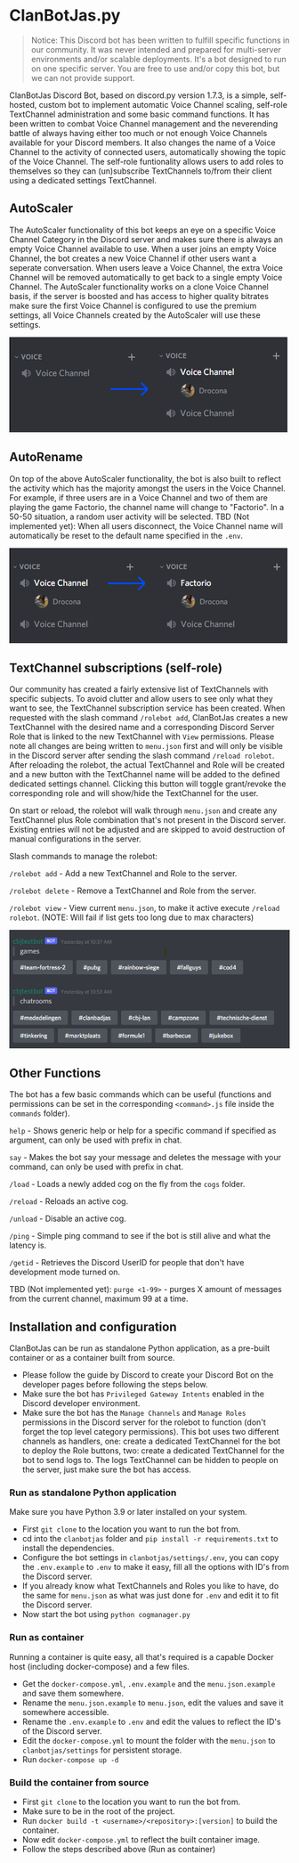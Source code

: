 # ClanBotJas.py
> Notice: This Discord bot has been written to fulfill specific functions in our community. It was never intended and prepared for multi-server environments and/or scalable deployments. It's a bot designed to run on one specific server. You are free to use and/or copy this bot, but we can not provide support.

ClanBotJas Discord Bot, based on discord.py version 1.7.3, is a simple, self-hosted, custom bot to implement automatic Voice Channel scaling, self-role TextChannel administration and some basic command functions. It has been written to combat Voice Channel management and the neverending battle of always having either too much or not enough Voice Channels available for your Discord members. It also changes the name of a Voice Channel to the activity of connected users, automatically showing the topic of the Voice Channel. The self-role funtionality allows users to add roles to themselves so they can (un)subscribe TextChannels to/from their client using a dedicated settings TextChannel.

## AutoScaler
The AutoScaler functionality of this bot keeps an eye on a specific Voice Channel Category in the Discord server and makes sure there is always an empty Voice Channel available to use. When a user joins an empty Voice Channel, the bot creates a new Voice Channel if other users want a seperate conversation. When users leave a Voice Channel, the extra Voice Channel will be removed automatically to get back to a single empty Voice Channel.
The AutoScaler functionality works on a clone Voice Channel basis, if the server is boosted and has access to higher quality bitrates make sure the first Voice Channel is configured to use the premium settings, all Voice Channels created by the AutoScaler will use these settings.

![AutoScaler](https://github.com/ClanBadJas/ClanBotJas/blob/master/docs/screenshots/AutoScaler.png)


## AutoRename
On top of the above AutoScaler functionality, the bot is also built to reflect the activity which has the majority amongst the users in the Voice Channel. For example, if three users are in a Voice Channel and two of them are playing the game Factorio, the channel name will change to "Factorio". In a 50-50 situation, a random user activity will be selected.
TBD (Not implemented yet): When all users disconnect, the Voice Channel name will automatically be reset to the default name specified in the `.env`.

![AutoRename](https://github.com/ClanBadJas/ClanBotJas/blob/master/docs/screenshots/AutoRename.png)

## TextChannel subscriptions (self-role)
Our community has created a fairly extensive list of TextChannels with specific subjects. To avoid clutter and allow users to see only what they want to see, the TextChannel subscription service has been created. When requested with the slash command `/rolebot add`, ClanBotJas creates a new TextChannel with the desired name and a corresponding Discord Server Role that is linked to the new TextChannel with `View` permissions. Please note all changes are being written to `menu.json` first and will only be visible in the Discord server after sending the slash command `/reload rolebot`.
After reloading the rolebot, the actual TextChannel and Role will be created and a new button with the TextChannel name will be added to the defined dedicated settings channel. Clicking this button will toggle grant/revoke the corresponding role and will show/hide the TextChannel for the user.

On start or reload, the rolebot will walk through `menu.json` and create any TextChannel plus Role combination that's not present in the Discord server. Existing entries will not be adjusted and are skipped to avoid destruction of manual configurations in the server. 

Slash commands to manage the rolebot:

`/rolebot add` - Add a new TextChannel and Role to the server.

`/rolebot delete` - Remove a TextChannel and Role from the server.

`/rolebot view` - View current `menu.json`, to make it active execute `/reload rolebot`. (NOTE: Will fail if list gets too long due to max characters)

![RoleBot](https://github.com/ClanBadJas/ClanBotJas/blob/master/docs/screenshots/RoleBot.png)

## Other Functions
The bot has a few basic commands which can be useful (functions and permissions can be set in the corresponding `<command>.js` file inside the `commands` folder).

`help` - Shows generic help or help for a specific command if specified as argument, can only be used with prefix in chat.

`say` - Makes the bot say your message and deletes the message with your command, can only be used with prefix in chat.

`/load` - Loads a newly added cog on the fly from the `cogs` folder.

`/reload` - Reloads an active cog.

`/unload` - Disable an active cog.

`/ping` - Simple ping command to see if the bot is still alive and what the latency is.

`/getid` - Retrieves the Discord UserID for people that don't have development mode turned on.

TBD (Not implemented yet): `purge <1-99>` - purges X amount of messages from the current channel, maximum 99 at a time.


## Installation and configuration
ClanBotJas can be run as standalone Python application, as a pre-built container or as a container built from source.
* Please follow the guide by Discord to create your Discord Bot on the developer pages before following the steps below.
* Make sure the bot has `Privileged Gateway Intents` enabled in the Discord developer environment.
* Make sure the bot has the `Manage Channels` and `Manage Roles` permissions in the Discord server for the rolebot to function (don't forget the top level category permissions).
This bot uses two different channels as handlers, one: create a dedicated TextChannel for the bot to deploy the Role buttons, two: create a dedicated TextChannel for the bot to send logs to. The logs TextChannel can be hidden to people on the server, just make sure the bot has access.

### Run as standalone Python application
Make sure you have Python 3.9 or later installed on your system.
* First `git clone` to the location you want to run the bot from.
* cd into the `clanbotjas` folder and `pip install -r requirements.txt` to install the dependencies.
* Configure the bot settings in `clanbotjas/settings/.env`, you can copy the `.env.example` to `.env` to make it easy, fill all the options with ID's from the Discord server.
* If you already know what TextChannels and Roles you like to have, do the same for `menu.json` as what was just done for `.env` and edit it to fit the Discord server.
* Now start the bot using `python cogmanager.py`

### Run as container
Running a container is quite easy, all that's required is a capable Docker host (including docker-compose) and a few files.
* Get the `docker-compose.yml`, `.env.example` and the `menu.json.example` and save them somewhere.
* Rename the `menu.json.example` to `menu.json`, edit the values and save it somewhere accessible.
* Rename the `.env.example` to `.env` and edit the values to reflect the ID's of the Discord server.
* Edit the `docker-compose.yml` to mount the folder with the `menu.json` to `clanbotjas/settings` for persistent storage.
* Run `docker-compose up -d`

### Build the container from source
* First `git clone` to the location you want to run the bot from.
* Make sure to be in the root of the project.
* Run `docker build -t <username>/<repository>:[version]` to build the container.
* Now edit `docker-compose.yml` to reflect the built container image.
* Follow the steps described above (Run as container)